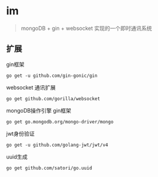 # im
> mongoDB + gin + websocket 实现的一个即时通讯系统



## 扩展
gin框架
```shell
go get -u github.com/gin-gonic/gin
```
websocket 通讯扩展
```shell
go get github.com/gorilla/websocket
```
mongoDB操作引擎
gin框架
```shell
go get go.mongodb.org/mongo-driver/mongo
```
jwt身份验证
```shell
go get -u github.com/golang-jwt/jwt/v4
```
uuid生成
```shell
go get github.com/satori/go.uuid
```